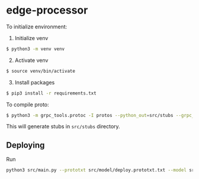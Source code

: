 # edge-processor

To initialize environment:
1. Initialize venv
```bash
$ python3 -m venv venv
```
2. Activate venv
```bash
$ source venv/bin/activate
```
3. Install packages
```bash
$ pip3 install -r requirements.txt
```

To compile proto:
```bash
$ python3 -m grpc_tools.protoc -I protos --python_out=src/stubs --grpc_python_out=src/stubs protos/*.proto
```
This will generate stubs in `src/stubs` directory.

## Deploying
Run
```bash
python3 src/main.py --prototxt src/model/deploy.prototxt.txt --model src/model/deploy.caffemodel --cutoff 5
```
